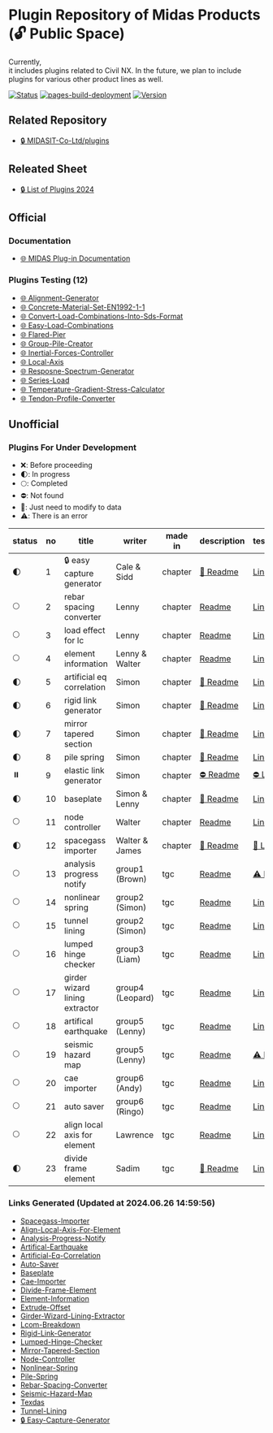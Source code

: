 # Plugin Repository of Midas Products (🔓 Public Space)
Currently,  
it includes plugins related to Civil NX. In the future, we plan to include plugins for various other product lines as well.

[![Status](https://img.shields.io/badge/status-active-brightgreen)](https://github.com/midasit-dev/plugins)
[![pages-build-deployment](https://github.com/midasit-dev/plugintest/actions/workflows/pages/pages-build-deployment/badge.svg?branch=main)](https://github.com/midasit-dev/plugintest/actions/workflows/pages/pages-build-deployment)
[![Version](https://img.shields.io/badge/version-1.0.0-blue)](https://github.com/midasit-dev/plugins)

## Related Repository
- [🔒 MIDASIT-Co-Ltd/plugins](https://github.com/MIDASIT-Co-Ltd/plugins)

## Releated Sheet
- [🔒 List of Plugins 2024](https://midasinfra-my.sharepoint.com/:x:/g/personal/kh1012_midasit_com/Ed9FhcqA7AFBnLYfn7LX1k0B_Gm43YXmQEQZrP5nsEvIZA?e=PbccWH)

## Official
### Documentation
- [🌐 MIDAS Plug-in Documentation](https://midas-support.atlassian.net/wiki/spaces/MAW/pages/215711752/MIDAS+Plug-in+over+the+MIDAS+API)

### Plugins Testing (12)
- [🌐 Alignment-Generator](https://midasit-dev.github.io/plugins/alignment-generator)
- [🌐 Concrete-Material-Set-EN1992-1-1](https://midasit-dev.github.io/plugins/concrete-material-set-en1992-1-1)
- [🌐 Convert-Load-Combinations-Into-Sds-Format](https://midasit-dev.github.io/plugins/convert-load-combinations-into-sds-format)
- [🌐 Easy-Load-Combinations](https://midasit-dev.github.io/plugins/easy-load-combinations)
- [🌐 Flared-Pier](https://midasit-dev.github.io/plugins/flared-pier)
- [🌐 Group-Pile-Creator](https://midasit-dev.github.io/plugins/group-pile-creator)
- [🌐 Inertial-Forces-Controller](https://midasit-dev.github.io/plugins/inertial-forces-controller)
- [🌐 Local-Axis](https://midasit-dev.github.io/plugins/local-axis)
- [🌐 Resposne-Spectrum-Generator](https://midasit-dev.github.io/plugins/resposne-spectrum-generator)
- [🌐 Series-Load](https://midasit-dev.github.io/plugins/series-load)
- [🌐 Temperature-Gradient-Stress-Calculator](https://midasit-dev.github.io/plugins/temperature-gradient-stress-calculator)
- [🌐 Tendon-Profile-Converter](https://midasit-dev.github.io/plugins/tendon-profile-converter)

## Unofficial
### Plugins For Under Development
- ❌: Before proceeding
- 🌓: In progress
- 🌕: Completed
- ⛔: Not found
- 🚧: Just need to modify to data
- ⚠️: There is an error

| status | no | title                              | writer             | made in   | description                                                                                          | testing                                                         |
|--------|----|------------------------------------|--------------------|-----------|------------------------------------------------------------------------------------------------------|-----------------------------------------------------------------|
|     🌓 | 1  | 🔒 easy capture generator          | Cale & Sidd        | chapter   | [🚧 Readme](https://github.com/MIDASIT-Co-Ltd/plugins/blob/main/projects/easy-capture-generator-moaui/public/readme.md) | [Link](https://midasit-dev.github.io/plugins/easy-capture-generator) |
|     🌕 | 2  | rebar spacing converter            | Lenny              | chapter   | [Readme](https://github.com/midasit-dev/plugins/blob/main/projects/rebar-spacing-converter/public/readme.md) | [Link](https://midasit-dev.github.io/plugins/rebar-spacing-converter) |
|     🌕 | 3  | load effect for lc                 | Lenny              | chapter   | [Readme](https://github.com/midasit-dev/plugins/blob/main/projects/load-effect-for-lc/public/readme.md) | [Link](https://midasit-dev.github.io/plugins/load-effect-for-lc) |
|     🌕 | 4  | element information                | Lenny & Walter     | chapter   | [Readme](https://github.com/midasit-dev/plugins/blob/main/projects/element-information/public/readme.md) | [Link](https://midasit-dev.github.io/plugins/element-information) |
|     🌓 | 5  | artificial eq correlation          | Simon              | chapter   | [🚧 Readme](https://github.com/midasit-dev/plugins/blob/main/projects/artificial-eq-correlation/public/readme.md) | [Link](https://midasit-dev.github.io/plugins/artificial-eq-correlation) |
|     🌓 | 6  | rigid link generator               | Simon              | chapter   | [🚧 Readme](https://github.com/midasit-dev/plugins/blob/main/projects/rigid-link-generator/public/readme.md) | [Link](https://midasit-dev.github.io/plugins/rigid-link-generator) |
|     🌓 | 7  | mirror tapered section             | Simon              | chapter   | [🚧 Readme](https://github.com/midasit-dev/plugins/blob/main/projects/mirror-tapered-section/public/readme.md) | [Link](https://midasit-dev.github.io/plugins/mirror-tapered-section) |
|     🌓 | 8  | pile spring						             | Simon              | chapter   | [🚧 Readme](https://github.com/midasit-dev/plugins/blob/main/projects/pile-spring/public/readme.md) | [Link](https://midasit-dev.github.io/plugins/pile-spring) |
|     ⏸️ | 9  | elastic link generator             | Simon              | chapter   | [⛔ Readme](https://github.com/midasit-dev/plugins/blob/main/projects/elastic-link-generator/public/readme.md) | [⛔ Link](https://midasit-dev.github.io/plugins/elastic-link-generator) |
|     🌓 | 10 | baseplate                          | Simon & Lenny      | chapter   | [🚧 Readme](https://github.com/midasit-dev/plugins/blob/main/projects/baseplate/public/readme.md) | [Link](https://midasit-dev.github.io/plugins/baseplate) |
|     🌕 | 11 | node controller                    | Walter             | chapter   | [Readme](https://github.com/midasit-dev/plugins/blob/main/projects/node-controller/public/readme.md) | [Link](https://midasit-dev.github.io/plugins/node-controller) |
|     🌓 | 12 | spacegass importer                 | Walter & James     | chapter   | [🚧 Readme](https://github.com/midasit-dev/plugins/blob/main/projects/spacegass-importer/public/readme.md) | [🚧 Link](https://midasit-dev.github.io/plugins/spacegass-importer) |
|     🌕 | 13 | analysis progress notify           | group1 (Brown)     | tgc       | [Readme](https://github.com/midasit-dev/plugins/blob/main/projects/analysis-progress-notify/public/readme.md) | [⚠️ Link](https://midasit-dev.github.io/plugins/analysis-progress-notify) |
|     🌕 | 14 | nonlinear spring             			 | group2 (Simon)     | tgc       | [Readme](https://github.com/midasit-dev/plugins/blob/main/projects/nonlinear-spring/public/readme.md) | [Link](https://midasit-dev.github.io/plugins/nonlinear-spring) |
|     🌕 | 15 | tunnel lining 										 | group2 (Simon) 		 | tgc       | [Readme](https://github.com/midasit-dev/plugins/blob/main/projects/tunnel-lining/public/readme.md) | [Link](https://midasit-dev.github.io/plugins/tunnel-lining) |
|     🌕 | 16 | lumped hinge checker               | group3 (Liam)      | tgc       | [Readme](https://github.com/midasit-dev/plugins/blob/main/projects/lumped-hinge-checker/public/readme.md) | [Link](https://midasit-dev.github.io/plugins/lumped-hinge-checker) |
|     🌕 | 17 | girder wizard lining extractor     | group4 (Leopard)   | tgc       | [Readme](https://github.com/midasit-dev/plugins/blob/main/projects/girder-wizard-lining-extractor/public/readme.md) | [Link](https://midasit-dev.github.io/plugins/girder-wizard-lining-extractor) |
|     🌕 | 18 | artifical earthquake               | group5 (Lenny)     | tgc       | [Readme](https://github.com/midasit-dev/plugins/blob/main/projects/artifical-earthquake/public/readme.md) | [Link](https://midasit-dev.github.io/plugins/artifical-earthquake) |
|     🌕 | 19 | seismic hazard map                 | group5 (Lenny)     | tgc       | [Readme](https://github.com/midasit-dev/plugins/blob/main/projects/seismic-hazard-map/public/readme.md) | [⚠️ Link](https://midasit-dev.github.io/plugins/seismic-hazard-map) |
|     🌕 | 20 | cae importer                       | group6 (Andy)      | tgc       | [Readme](https://github.com/midasit-dev/plugins/blob/main/projects/cae-importer/public/readme.md) | [Link](https://midasit-dev.github.io/plugins/cae-importer) |
|     🌕 | 21 | auto saver                         | group6 (Ringo)     | tgc       | [Readme](https://github.com/midasit-dev/plugins/blob/main/projects/auto-saver/public/readme.md) | [Link](https://midasit-dev.github.io/plugins/auto-saver) |
|     🌕 | 22 | align local axis for element       | Lawrence           | tgc       | [Readme](https://github.com/midasit-dev/plugins/blob/main/projects/align-local-axis-for-element/public/readme.md) | [Link](https://midasit-dev.github.io/plugins/align-local-axis-for-element) |
|     🌓 | 23 | divide frame element               | Sadim              | tgc       | [🚧 Readme](https://github.com/midasit-dev/plugins/blob/main/projects/divide-frame-element/public/readme.md) | [Link](https://midasit-dev.github.io/plugins/divide-frame-element) |

### Links Generated (Updated at 2024.06.26 14:59:56)
- [Spacegass-Importer](https://midasit-dev.github.io/plugins/spacegass-importer)
- [Align-Local-Axis-For-Element](https://midasit-dev.github.io/plugins/align-local-axis-for-element)
- [Analysis-Progress-Notify](https://midasit-dev.github.io/plugins/analysis-progress-notify)
- [Artifical-Earthquake](https://midasit-dev.github.io/plugins/artifical-earthquake)
- [Artificial-Eq-Correlation](https://midasit-dev.github.io/plugins/artificial-eq-correlation)
- [Auto-Saver](https://midasit-dev.github.io/plugins/auto-saver)
- [Baseplate](https://midasit-dev.github.io/plugins/baseplate)
- [Cae-Importer](https://midasit-dev.github.io/plugins/cae-importer)
- [Divide-Frame-Element](https://midasit-dev.github.io/plugins/divide-frame-element)
- [Element-Information](https://midasit-dev.github.io/plugins/element-information)
- [Extrude-Offset](https://midasit-dev.github.io/plugins/extrude-offset)
- [Girder-Wizard-Lining-Extractor](https://midasit-dev.github.io/plugins/girder-wizard-lining-extractor)
- [Lcom-Breakdown](https://midasit-dev.github.io/plugins/lcom-breakdown)
- [Rigid-Link-Generator](https://midasit-dev.github.io/plugins/rigid-link-generator)
- [Lumped-Hinge-Checker](https://midasit-dev.github.io/plugins/lumped-hinge-checker)
- [Mirror-Tapered-Section](https://midasit-dev.github.io/plugins/mirror-tapered-section)
- [Node-Controller](https://midasit-dev.github.io/plugins/node-controller)
- [Nonlinear-Spring](https://midasit-dev.github.io/plugins/nonlinear-spring)
- [Pile-Spring](https://midasit-dev.github.io/plugins/pile-spring)
- [Rebar-Spacing-Converter](https://midasit-dev.github.io/plugins/rebar-spacing-converter)
- [Seismic-Hazard-Map](https://midasit-dev.github.io/plugins/seismic-hazard-map)
- [Texdas](https://midasit-dev.github.io/plugins/texdas)
- [Tunnel-Lining](https://midasit-dev.github.io/plugins/tunnel-lining)
- [🔒 Easy-Capture-Generator](https://midasit-dev.github.io/plugins/easy-capture-generator)
